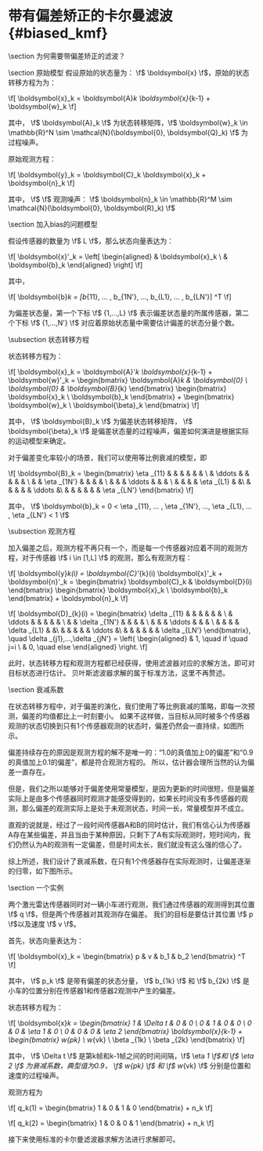 带有偏差矫正的卡尔曼滤波{#biased_kmf}
=================================

\section 为何需要带偏差矫正的滤波？

\section 原始模型
假设原始的状态量为： \f$ \boldsymbol{x} \f$，原始的状态转移方程为为：

\f[
\boldsymbol{x}_k = \boldsymbol{A}_k \boldsymbol{x}_{k-1} + \boldsymbol{w}_k
\f]

其中， \f$ \boldsymbol{A}_k \f$ 为状态转移矩阵，\f$ \boldsymbol{w}_k \in \mathbb{R}^N \sim \mathcal{N}(\boldsymbol{0}, \boldsymbol{Q}_k) \f$ 为过程噪声。

原始观测方程：

\f[
    \boldsymbol{y}_k = \boldsymbol{C}_k \boldsymbol{x}_k + \boldsymbol{n}_k
\f]


其中， \f$  \f$ 观测噪声： \f$ \boldsymbol{n}_k \in \mathbb{R}^M \sim \mathcal{N}(\boldsymbol{0}, \boldsymbol{R}_k) \f$

\section 加入bias的问题模型

假设传感器的数量为 \f$ L \f$，那么状态向量表达为：

\f[
\boldsymbol{x}'_k = \left[
\begin{aligned}
     & \boldsymbol{x}_k \\
     & \boldsymbol{b}_k
\end{aligned}
\right]
\f]

其中，

\f[
\boldsymbol{b}_k = [b_{11}, ... , b_{1N'}, ..., b_{L1}, ... , b_{LN'}] ^T
\f]

为偏差状态量，第一个下标 \f$ \{1,...,L\} \f$ 表示偏差状态量的所属传感器，第二个下标 \f$ \{1,...,N'\} \f$ 对应着原始状态量中需要估计偏差的状态分量个数。

\subsection 状态转移方程

状态转移方程为：

\f[
    \boldsymbol{x}_k = 
    \boldsymbol{A}'_k \boldsymbol{x}_{k-1} + \boldsymbol{w}'_k = 
    \begin{bmatrix}
    \boldsymbol{A}_k & \boldsymbol{0} \\
    \boldsymbol{0} & \boldsymbol{B}_{k}
    \end{bmatrix}
    \begin{bmatrix} \boldsymbol{x}_k \\ \boldsymbol{b}_k \end{bmatrix}
    +
    \begin{bmatrix}
    \boldsymbol{w}_k \\
    \boldsymbol{\beta}_k
    \end{bmatrix}
\f]

其中， \f$ \boldsymbol{B}_k \f$ 为偏差状态转移矩阵， \f$ \boldsymbol{\beta}_k \f$ 是偏差状态量的过程噪声，偏差如何演进是根据实际的运动模型来确定。

对于偏差变化率较小的场景，我们可以使用等比例衰减的模型，即

\f[
    \boldsymbol{B}_k = 
    \begin{bmatrix}
    \eta _{11} & & & & & & \\
    & \ddots & & & & & \\
    & & \eta _{1N'} & & & & \\
    & & & \ddots & & & \\
    & & & & \eta _{L1} & &\\
    & & & & & \ddots &\\
    & & & & & & \eta _{LN'}
    \end{bmatrix}
\f]

其中，
\f$  \boldsymbol{b}_k = 0 < \eta _{11}, ... , \eta _{1N'}, ..., \eta _{L1}, ... , \eta _{LN'} < 1 \f$

\subsection 观测方程

加入偏差之后，观测方程不再只有一个，而是每一个传感器对应着不同的观测方程，对于传感器 \f$ i \in [1,L] \f$ 的观测，那么有观测方程：

\f[
    \boldsymbol{y}_k(i)
    = \boldsymbol{C}'_{k}(i) \boldsymbol{x}'_k + \boldsymbol{n}'_k
    = \begin{bmatrix} \boldsymbol{C}_k & \boldsymbol{D}(i) \end{bmatrix}
    \begin{bmatrix} \boldsymbol{x}_k \\ \boldsymbol{b}_k \end{bmatrix} 
    + \boldsymbol{n}_k
\f]

\f[
    \boldsymbol{D}_{k}(i) = 
    \begin{bmatrix}
    \delta _{11} & & & & & & \\
    & \ddots & & & & & \\
    & & \delta _{1N'} & & & & \\
    & & & \ddots & & & \\
    & & & & \delta _{L1} & &\\
    & & & & & \ddots &\\
    & & & & & & \delta _{LN'}
    \end{bmatrix},
    \quad
    \delta _{j1},...,\delta _{jN'} = 
    \left\{
    \begin{aligned}
        & 1, \quad if \quad j=i \\
        & 0, \quad else
    \end{aligned}
    \right.
\f]

此时，状态转移方程和观测方程都已经获得，使用滤波器对应的求解方法，即可对目标状态进行估计。
贝叶斯滤波器求解的属于标准方法，这里不再赘述。

\section 衰减系数

在状态转移方程中，对于偏差的演化，我们使用了等比例衰减的策略，即每一次预测，偏差的均值都比上一时刻要小。
如果不这样做，当目标从同时被多个传感器观测的状态切换到只有1个传感器观测的状态时，偏差仍然会一直持续，如图所示。

偏差持续存在的原因是观测方程的解不是唯一的：“1.0的真值加上0的偏差”和“0.9的真值加上0.1的偏差”，都是符合观测方程的。
所以，估计器会理所当然的认为偏差一直存在。

但是，我们之所以能够对于偏差使用常量模型，是因为更新的时间很短，但是偏差实际上是由多个传感器同时观测才能感受得到的，如果长时间没有多传感器的观测，那么偏差的观测实际上是处于未观测状态，时间一长，常量模型并不成立。

直观的说就是，经过了一段时间传感器A和B的同时估计，我们有信心认为传感器A存在某些偏差，并且当由于某种原因，只剩下了A有实际观测时，短时间内，我们仍然认为A的观测有一定偏差，但是时间太长，我们就没有这么强的信心了。

综上所述，我们设计了衰减系数，在只有1个传感器存在实际观测时，让偏差逐渐的归零，如下图所示。


\section 一个实例

两个激光雷达传感器同时对一辆小车进行观测，我们通过传感器的观测得到其位置 \f$ q \f$，但是两个传感器对其观测存在偏差。
我们的目标是要估计其位置 \f$ p \f$以及速度 \f$ v \f$。

首先，状态向量表达为：

\f[
\boldsymbol{x}_k =
    \begin{bmatrix}
    p & v & b_1 & b_2
    \end{bmatrix} ^T
\f]

其中， \f$ p_k \f$ 是带有偏差的状态分量， \f$ b_{1k} \f$ 和 \f$ b_{2k} \f$ 是小车的位置分别在传感器1和传感器2观测中产生的偏差。

状态转移方程为：

\f[
    \boldsymbol{x}_k = 
    \begin{bmatrix}
    1 & \Delta t & 0 & 0 \\
    0 & 1 & 0 & 0 \\
    0 & 0 & \eta _1 & 0 \\
    0 & 0 & 0 & \eta _2
    \end{bmatrix}
    \boldsymbol{x}_{k-1}
    +
    \begin{bmatrix}
    w_{pk} \\ w_{vk} \\ \beta _{1k} \\ \beta _{2k}
    \end{bmatrix}
\f]

其中， \f$ \Delta t \f$ 是第k帧和k-1帧之间的时间间隔，\f$ \eta _1 \f$和 \f$ \eta _2 \f$ 为衰减系数，典型值为0.9， \f$ w_{pk} \f$ 和 \f$ w_{vk} \f$ 分别是位置和速度的过程噪声。

观测方程为

\f[
    q_k(1) = 
    \begin{bmatrix} 1 & 0 & 1 & 0 \end{bmatrix}
    + n_k
\f]

\f[
    q_k(2) = 
    \begin{bmatrix} 1 & 0 & 0 & 1 \end{bmatrix}
    + n_k
\f]

接下来使用标准的卡尔曼滤波器求解方法进行求解即可。